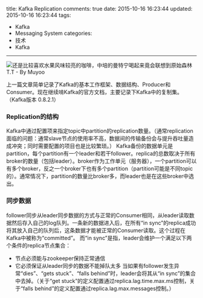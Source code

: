 title: Kafka Replication
comments: true
date: 2015-10-16 16:23:44
updated: 2015-10-16 16:23:44
tags:
- Kafka
- Messaging System
categories:
- 技术
- Kafka
---
![ 还是比较喜欢水果风味较亮的咖啡，中培的曼特宁喝起来竟会联想到原始森林T.T - By Muyoo](http://7vzs9m.com1.z0.glb.clouddn.com/冰滴4.jpg)

上一篇文章简单记录了Kafka的基本工作框架、数据结构、Producer和Consumer。现在继续啃Kafka的官方文档，主要记录下Kafka中的复制集。
（Kafka版本 0.8.2.1）
<!-- more -->

### Replication的结构
Kafka中通过配置项来指定topic中partition的replication数量。（通常replication面临的问题：通常slave节点的使用率不高，数据间的传输备份会与提升吞吐量造成冲突；同时需要配置的项目也是比较繁琐。）
Kafka备份的数据单元是partition，每个partition有一个leader和若干follower。replica的总数取决于所有broker的数量（包括leader）。broker作为工作单元（服务器），一个partition可以有多个broker，反之一个broker下也有多个partition（partition可能是不同topic的）。通常情况下，partition的数量比broker多，而leader也是在这些broker中选出。

### 同步数据
follower同步从leader同步数据的方式与正常的Consumer相同，从leader读取数据然后存入自己的log队列。一条新的数据进入后，在所有“in sync”的replica成功将其放入自己的队列后，这条数据才能被正常的Consumer读取。这个过程在Kafka中被称为“committed”。
而“in sync”是指，leader会维护一个满足以下两个条件的replica节点集合：
- 节点必须能与zookeeper保持正常通信
- 它必须保证从leader同步的数据不能掉队太多
当如果有follower发生异常“dies”、“gets stuck”、“falls behind”时，leader会将其从“in sync”的集合中去掉。（关于“get stuck”的定义配置通过replica.lag.time.max.ms控制，关于“falls behind”的定义配置通过replica.lag.max.messages控制。）
